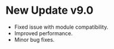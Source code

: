 # New Update v9.0
- Fixed issue with module compatibility.
- Improved performance.
- Minor bug fixes.